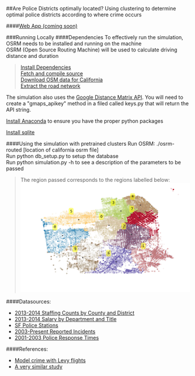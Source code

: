 ##Are Police Districts optimally located?
Using clustering to determine optimal police districts according to where crime occurs

####[Web App (coming soon)](http://simpol.paullianyang.com/)

###Running Locally
####Dependencies
To effectively run the simulation, OSRM needs to be installed and running on the machine  
OSRM (Open Source Routing Machine) will be used to calculate driving distance and duration
>[Install Dependencies](https://github.com/Project-OSRM/osrm-backend/wiki/Building%20OSRM#mac-os-x-1071-1082)  
>[Fetch and compile source](https://github.com/Project-OSRM/osrm-backend/wiki/Building%20OSRM#fetch-the-source)  
>[Download OSM data for California](http://download.geofabrik.de/north-america/us/california.html)  
>[Extract the road network](https://github.com/Project-OSRM/osrm-backend/wiki/Running-OSRM#extracting-the-road-network)

The simulation also uses the [Google Distance Matrix API](https://developers.google.com/maps/documentation/distancematrix/). You will need to create a "gmaps_apikey" method in a filed called keys.py that will return the API string.

[Install Anaconda](http://continuum.io/downloads) to ensure you have the proper python packages

[Install sqlite](https://www.sqlite.org/download.html)

####Using the simulation with pretrained clusters
Run OSRM: ./osrm-routed [location of california osrm file]  
Run python db_setup.py to setup the database  
Run python simulation.py -h to see a description of the parameters to be passed
>The region passed corresponds to the regions labelled below:
![](https://raw.githubusercontent.com/paullianyang/SimPol/master/data/trained_clusters.png)



####Datasources:
* [2013-2014 Staffing Counts by County and District](http://post.ca.gov/Data/Sites/1/post_docs/hiring/le-employment-stats.pdf)
* [2013-2014 Salary by Department and Title](https://data.sfgov.org/City-Management-and-Ethics/Employee-Compensation/88g8-5mnd)
* [SF Police Stations](https://data.sfgov.org/Public-Safety/San-Francisco-Police-Stations/8xyy-6zfh)
* [2003-Present Reported Incidents](https://data.sfgov.org/Public-Safety/SFPD-Reported-Incidents-2003-to-Present/dyj4-n68b)
* [2001-2003 Police Response Times](http://sfcontroller.org/Modules/ShowDocument.aspx?documentid=1063)

####References:
* [Model crime with Levy flights](https://dl.dropboxusercontent.com/u/67300625/tum_summer_2012_levicrime.pdf)
* [A very similar study](http://ced.berkeley.edu/faculty/ratt/classes/c188/2009Posters/Visconti%20Zhang%20Poster.pdf)
